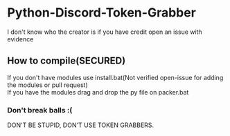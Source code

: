# Python-Discord-Token-Grabber


I don't know who the creator is if you have credit open an issue with evidence 

## How to compile(SECURED)


If you don't have modules use install.bat(Not verified open-issue for adding the modules or pull request)<br>If you have the modules drag and drop the py file on packer.bat


### Don't break balls :(


DON'T BE STUPID, DON'T USE TOKEN GRABBERS.
